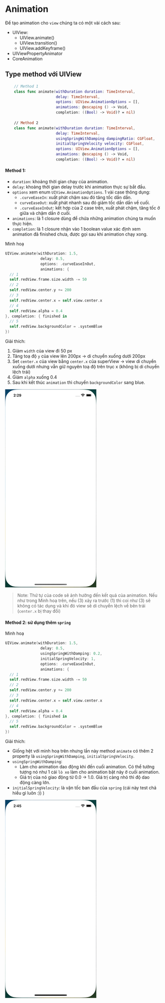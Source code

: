 # Animation

Để tạo animation cho `view` chúng ta có một vài cách sau:
- UIView: 
  - UIView.animate()
  - UIView.transition()
  - UIView.addKeyframe()
- UIViewPropertyAnimator
- CoreAnimation


## Type method với UIView

```swift
    // Method 1
    class func animate(withDuration duration: TimeInterval,
                       delay: TimeInterval,
                       options: UIView.AnimationOptions = [], 
                       animations: @escaping () -> Void,
                       completion: ((Bool) -> Void)? = nil)
    
    // Method 2
    class func animate(withDuration duration: TimeInterval,
                       delay: TimeInterval,
                       usingSpringWithDamping dampingRatio: CGFloat,
                       initialSpringVelocity velocity: CGFloat,
                       options: UIView.AnimationOptions = [],
                       animations: @escaping () -> Void,
                       completion: ((Bool) -> Void)? = nil)
```

#### Method 1:
 
- `duration`: khoảng thời gian chạy của animation.
- `delay`: khoảng thời gian delay trước khi animation thực sự bắt đầu.
- `options` xem enum `UIView.AnimationOptions`. 1 vài case thông dụng:
  - `.curveEaseIn`: xuất phát chậm sau đó tăng tốc dần dần.
  - `curveEaseOut`: xuất phát nhanh sau đó giảm tốc dần dần về cuối.
  - `.curveEaseInOut`: kết hợp của 2 case trên, xuất phát chậm, tăng tốc ở giữa và chậm dần ở cuối.
- `animations`: là 1 closure dùng để chứa những animation chúng ta muốn thực hiện.
- `completion`: là 1 closure nhận vào 1 boolean value xác định xem animation đã finished chưa, được gọi sau khi animation chạy xong.

Minh hoạ

```swift
UIView.animate(withDuration: 1.5,
                delay: 0.5,
                options: .curveEaseInOut,
                animations: {
  // 1
  self.redView.frame.size.width -= 50
  // 2
  self.redView.center.y += 200
  // 3
  self.redView.center.x = self.view.center.x
  // 4
  self.redView.alpha = 0.4
}, completion: { finished in
  // 5
  self.redView.backgroundColor = .systemBlue
})
```

Giải thích:
1. Giảm `width` của view đi 50 px
2. Tăng toạ độ `y` của view lên 200px -> di chuyển xuống dưới 200px 
3. Set `center.x` của view bằng `center.x` của superView -> view di chuyển xuống dưới nhưng vẫn giữ nguyên toạ độ trên trục x (không bị di chuyển lệch trái)
4. Giảm `alpha` xuống 0.4
5. Sau khi kết thúc `animation` thì chuyển `backgroundColor` sang blue.

![](Images/Simulator-Screen-Recording-1.gif)

> Note: 
> Thứ tự của code sẽ ảnh hưởng đến kết quả của animation. Nếu như trong Minh hoạ trên, nếu (3) xảy ra trước (1) thì coi như (3) sẽ không có tác dụng và khi đó view sẽ di chuyển lệch về bên trái (`center.x` bị thay đổi) 

#### Method 2: sử dụng thêm `spring`
                   

Minh hoạ

```swift
UIView.animate(withDuration: 1.5,
                delay: 0.5,
                usingSpringWithDamping: 0.2,
                initialSpringVelocity: 1,
                options: .curveEaseInOut,
                animations: {
  // 1
  self.redView.frame.size.width -= 50
  // 2
  self.redView.center.y += 200
  // 3
  self.redView.center.x = self.view.center.x
  // 4
  self.redView.alpha = 0.4
}, completion: { finished in
  // 5
  self.redView.backgroundColor = .systemBlue
})
```

Giải thích:
- Giống hệt với minh hoạ trên nhưng lần này method `animate` có thêm 2 property là `usingSpringWithDamping`, `initialSpringVelocity`.
- `usingSpringWithDamping`:
  - Làm cho animation dao động khi đến cuối animation. Có thể tưởng tượng nó như 1 cái `lò xo` làm cho animation bật nảy ở cuối animation.
  - Giá trị của nó giao động từ 0.0 -> 1.0. Giá trị càng nhỏ thì độ dao động càng lớn.
- `initialSpringVelocity`: là vận tốc ban đầu của `spring` (cái này test chả hiểu gì luôn :)) )

![](Images/Simulator-Screen-Recording-2.gif)
